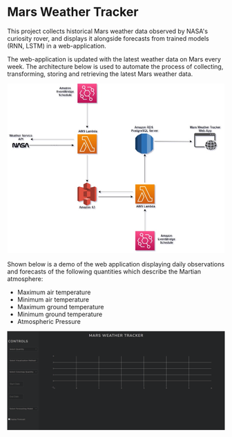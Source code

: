 # Mars Weather Tracker

This project collects historical Mars weather data observed by NASA's curiosity rover, and displays it alongside 
forecasts from trained models (RNN, LSTM) in a web-application. 

The web-application is updated with the latest weather data on Mars every week. The architecture below is used to 
automate the process of collecting, transforming, storing and retrieving the latest Mars weather data.

![Test Image !](images/mars_weather_tracker_architecture.jpg)


Shown below is a demo of the web application displaying daily observations and forecasts of the following quantities which describe the Martian atmosphere:

- Maximum air temperature
- Minimum air temperature
- Maximum ground temperature
- Minimum ground temperature
- Atmospheric Pressure

![](images/app_demo.gif)
